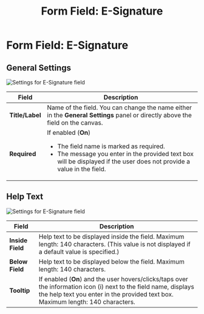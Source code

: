 ﻿---
uid: form-field-esignature
locale: en
title: "Form Field: E-Signature"
dnneditions: Evoq Engage
dnnversion: 09.02.00
related-topics: form-field-address,form-field-date-time,form-field-dropdown,form-field-email,form-field-multi-line-text,form-field-multiple-choice,form-field-name,form-field-number,form-field-phone-number,form-field-single-line-text,form-field-static-text,form-field-terms-conditions,form-field-url-website,form-field-submit
---

# Form Field: E-Signature

## General Settings

  

![Settings for E-Signature field](/images/scr-FormField-ESignature-generalsettings.gif)

  

|**Field**|**Description**|
|---|---|
|**Title/Label**|Name of the field. You can change the name either in the **General Settings** panel or directly above the field on the canvas.|
|**Required**|If enabled (**On**)<ul><li>The field name is marked as required.</li><li>The message you enter in the provided text box will be displayed if the user does not provide a value in the field.</li></ul>

## Help Text

  

![Settings for E-Signature field](/images/scr-FormField-ESignature-helptext.gif)

  

|**Field**|**Description**|
|---|---|
|**Inside Field**|Help text to be displayed inside the field. Maximum length: 140 characters. (This value is not displayed if a default value is specified.)|
|**Below Field**|Help text to be displayed below the field. Maximum length: 140 characters.|
|**Tooltip**|If enabled (**On**) and the user hovers/clicks/taps over the information icon (i) next to the field name, displays the help text you enter in the provided text box. Maximum length: 140 characters.|
